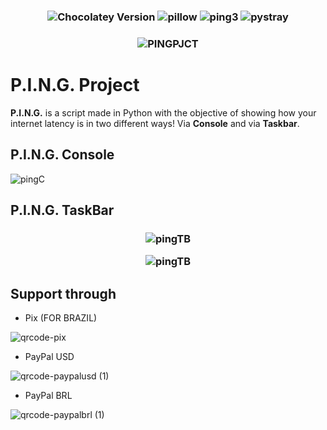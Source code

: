 <h3 align="center">

 ![Chocolatey Version](https://img.shields.io/chocolatey/v/python?label=python&style=flat-square&logo=python) ![pillow](https://img.shields.io/pypi/v/pillow?label=pillow) ![ping3](https://img.shields.io/pypi/v/ping3?label=ping3) ![pystray](https://img.shields.io/pypi/v/pystray?label=pystray) 
</h3>

<h3 align="center">

![PINGPJCT](https://img.shields.io/badge/p.i.n.g.-pjct-%23000000?style=flat-square&logo=powershell)
</h3>

# P.I.N.G. Project

**P.I.N.G.** is a script made in Python with the objective of showing how your internet latency is in two different ways! Via **Console** and via **Taskbar**.

## P.I.N.G. Console

![pingC](https://user-images.githubusercontent.com/104078248/210158817-68610876-5e39-4661-85d1-f803a0f8d181.png)

## P.I.N.G. TaskBar

<h3 align="center">

![pingTB](https://user-images.githubusercontent.com/104078248/210159062-7a6ee6f8-47fd-4b82-b26f-dee1bb677689.gif)

![pingTB](https://github.com/sjsdouglas/gif/blob/main/pingTB.gif)

</h3>

## Support through

 * Pix (FOR BRAZIL)

  ![qrcode-pix](https://user-images.githubusercontent.com/104078248/209589139-08adb33c-9ce5-4dc0-a15d-4aa6fdd9c0ad.png)

 * PayPal USD 
 
  ![qrcode-paypalusd (1)](https://user-images.githubusercontent.com/104078248/209590580-1cb822d8-313e-4124-9953-2e66bc57ced6.png)
 
 * PayPal BRL
 
  ![qrcode-paypalbrl (1)](https://user-images.githubusercontent.com/104078248/209726203-6c0a8156-9c74-445f-9521-02b2ccbd7d90.png) 

